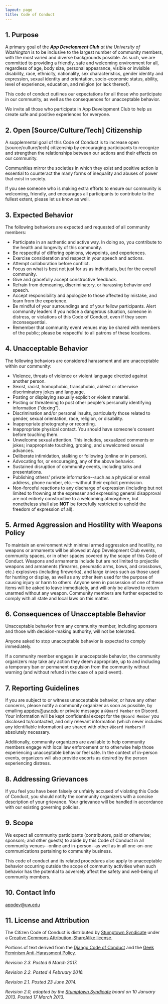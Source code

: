 ```yaml
---
layout: page
title: Code of Conduct
---
```


## 1. Purpose

A primary goal of the ***App Development Club** at the University of Washington* is to be inclusive to the largest number of community members, with the most varied and diverse backgrounds possible. As such, we are committed to providing a friendly, safe and welcoming environment for all, regardless of 
age, body size, personal appearance, visible or invisible disability, race, ethnicity, nationality, sex characteristics, gender identity and expression, sexual identity and orientation, socio-economic status, ability, level of experience, education, and religion (or lack thereof).

This code of conduct outlines our expectations for all those who participate in our community, as well as the consequences for unacceptable behavior.

We invite all those who participate in App Development Club to help us create safe and positive experiences for everyone.

## 2. Open [Source/Culture/Tech] Citizenship

A supplemental goal of this Code of Conduct is to increase open [source/culture/tech] citizenship by encouraging participants to recognize and strengthen the relationships between our actions and their effects on our community.

Communities mirror the societies in which they exist and positive action is essential to counteract the many forms of inequality and abuses of power that exist in society.

If you see someone who is making extra efforts to ensure our community is welcoming, friendly, and encourages all participants to contribute to the fullest extent, please let us know as well.

## 3. Expected Behavior

The following behaviors are expected and requested of all community members:

 * Participate in an authentic and active way. In doing so, you contribute to the health and longevity of this community.
 * Be respectful of differing opinions, viewpoints, and experiences.
 * Exercise consideration and respect in your speech and actions.
 * Attempt collaboration before conflict.
 * Focus on what is best not just for us as individuals, but for the overall community.
 * Give and gracefully accept constructive feedback.
 * Refrain from demeaning, discriminatory, or harassing behavior and speech.
 * Accept responsibility and apologize to those affected by mistake, and learn from the experience.
 * Be mindful of your surroundings and of your fellow participants. Alert community leaders if you notice a dangerous situation, someone in distress, or violations of this Code of Conduct, even if they seem inconsequential.
 * Remember that community event venues may be shared with members of the public; please be respectful to all patrons of these locations.

## 4. Unacceptable Behavior

The following behaviors are considered harassment and are unacceptable within our community:

 * Violence, threats of violence or violent language directed against another person.
 * Sexist, racist, homophobic, transphobic, ableist or otherwise discriminatory jokes and language.
 * Posting or displaying sexually explicit or violent material.
 * Posting or threatening to post other people's personally identifying information ("doxing").
 * Discrimination and/or personal insults, particularly those related to gender, sexual orientation, race, religion, or disability.
 * Inappropriate photography or recording.
 * Inappropriate physical contact. You should have someone's consent before touching them.
 * Unwelcome sexual attention. This includes, sexualized comments or jokes; inappropriate touching, groping, and unwelcomed sexual advances.
 * Deliberate intimidation, stalking or following (online or in person).
 * Advocating for, or encouraging, any of the above behavior.
 * Sustained disruption of community events, including talks and presentations.
 * Publishing others' private information--such as a physical or email address, phone number, etc.--without their explicit permission.
 * Non-forceful reactions to any discharge of expression (including but not limited to frowning at the expresser and expressing general disapproval are not entirely constructive to a welcoming atmosphere, but nonetheless shall also **NOT** be forcefully restricted to uphold the freedom of expression of all).

## 5. Armed Aggression and Hostility with Weapons Policy

To maintain an environment with minimal armed aggression and hostility, no weapons or armaments will be allowed at App Development Club events, community spaces, or in other spaces covered by the scope of this Code of Conduct.
Weapons and armaments include but are not limited to projectile weapons and armaments (firearms, pneumatic arms, bows, and crossbows, etc.) explosives (including fireworks), and large knives such as those used for hunting or display,
as well as any other item used for the purpose of causing injury or harm to others. Anyone seen in possession of one of these items will be asked to leave immediately,
and will only be allowed to return unarmed without any weapon. Community members are further expected to comply with all state and local laws on this matter.

## 6. Consequences of Unacceptable Behavior

Unacceptable behavior from any community member, including sponsors and those with decision-making authority, will not be tolerated.

Anyone asked to stop unacceptable behavior is expected to comply immediately.

If a community member engages in unacceptable behavior, the community organizers may take any action they deem appropriate, up to and including a temporary ban or permanent expulsion from the community without warning (and without refund in the case of a paid event).

## 7. Reporting Guidelines

If you are subject to or witness unacceptable behavior, or have any other concerns, please notify a community organizer as soon as possible, by emailing appdev@uw.edu or private message a `@Board Member` on Discord. Your information will be kept confidential except for the `@Board Member` you disclosed to/contacted, and only relevant information (which never includes any identifiable information) are shared with other `@Board Member`s if absolutely necessary.




Additionally, community organizers are available to help community members engage with local law enforcement or to otherwise help those experiencing unacceptable behavior feel safe. In the context of in-person events, organizers will also provide escorts as desired by the person experiencing distress.

## 8. Addressing Grievances

If you feel you have been falsely or unfairly accused of violating this Code of Conduct, you should notify the community organizers with a concise description of your grievance. Your grievance will be handled in accordance with our existing governing policies. 



## 9. Scope

We expect all community participants (contributors, paid or otherwise; sponsors; and other guests) to abide by this Code of Conduct in all community venues--online and in-person--as well as in all one-on-one communications pertaining to community business.

This code of conduct and its related procedures also apply to unacceptable behavior occurring outside the scope of community activities when such behavior has the potential to adversely affect the safety and well-being of community members.

## 10. Contact Info

appdev@uw.edu

## 11. License and Attribution

The Citizen Code of Conduct is distributed by [Stumptown Syndicate](http://stumptownsyndicate.org) under a [Creative Commons Attribution-ShareAlike license](http://creativecommons.org/licenses/by-sa/3.0/). 

Portions of text derived from the [Django Code of Conduct](https://www.djangoproject.com/conduct/) and the [Geek Feminism Anti-Harassment Policy](http://geekfeminism.wikia.com/wiki/Conference_anti-harassment/Policy).

_Revision 2.3. Posted 6 March 2017._

_Revision 2.2. Posted 4 February 2016._

_Revision 2.1. Posted 23 June 2014._

_Revision 2.0, adopted by the [Stumptown Syndicate](http://stumptownsyndicate.org) board on 10 January 2013. Posted 17 March 2013._

